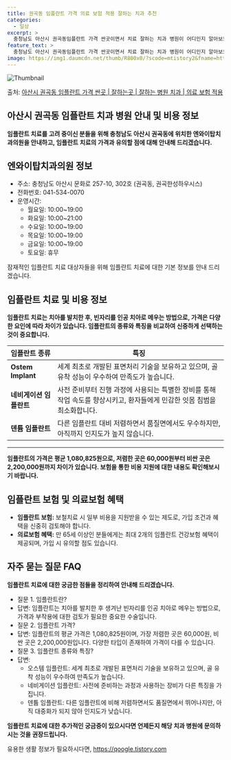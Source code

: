 ```yaml
---
title: 권곡동 임플란트 가격 의료 보험 적용 잘하는 치과 추천
categories:
  - 일상
excerpt: >
  충청남도 아산시 권곡동임플란트 가격 싼곳이면서 치료 잘하는 치과 병원이 어디인지 알아보도록 하겠습니다. 충청남도 아산시 권곡동에 위치한 엔와이탑치과의원 순서대로 안내 드리며, 임플란트 치료시 신경써야 할 부분 또한 같이 공유 드리겠습니다.2024년 임플란트 가격 살펴보기 👈 클릭임플란트 평균 가격엔와이탑치과의원표 내에 있는 전화 번호를 클릭 하시면 엔와이탑치과의원로 바로 전화 연결 됩니다.분류주소전화번호치과의원충청남도 아산시 문화로 257-10, 302호 (권곡동, 권곡한성하우시스)📞041-534-0070로 전화하기엔와이탑치과의원 위치 확인하기 👈 클릭요일운영시간월요일10:00~19:00화요일10:00~21:00수요일10:00~19:00목요일10:00~19:00금요일1..
feature_text: >
  충청남도 아산시 권곡동임플란트 가격 싼곳이면서 치료 잘하는 치과 병원이 어디인지 알아보도록 하겠습니다. 충청남도 아산시 권곡동에 위치한 엔와이탑치과의원 순서대로 안내 드리며, 임플란트 치료시 신경써야 할 부분 또한 같이 공유 드리겠습니다.2024년 임플란트 가격 살펴보기 👈 클릭임플란트 평균 가격엔와이탑치과의원표 내에 있는 전화 번호를 클릭 하시면 엔와이탑치과의원로 바로 전화 연결 됩니다.분류주소전화번호치과의원충청남도 아산시 문화로 257-10, 302호 (권곡동, 권곡한성하우시스)📞041-534-0070로 전화하기엔와이탑치과의원 위치 확인하기 👈 클릭요일운영시간월요일10:00~19:00화요일10:00~21:00수요일10:00~19:00목요일10:00~19:00금요일1..
image: https://img1.daumcdn.net/thumb/R800x0/?scode=mtistory2&fname=https%3A%2F%2Fblog.kakaocdn.net%2Fdn%2Fo5jYn%2FbtsG0uZrWd1%2FLRx9sukhOeQUakah7Gqgak%2Fimg.webp
---
```


![Thumbnail](https://img1.daumcdn.net/thumb/R800x0/?scode=mtistory2&fname=https%3A%2F%2Fblog.kakaocdn.net%2Fdn%2Fo5jYn%2FbtsG0uZrWd1%2FLRx9sukhOeQUakah7Gqgak%2Fimg.webp)

<p>출처: <a href="https://qoogle.tistory.com/7115" rel="dofollow">아산시 권곡동 임플란트 가격 싼곳 | 잘하는곳 | 잘하는 병원 치과 | 의료 보험 적용</a> </p>

## 아산시 권곡동 임플란트 치과 병원 안내 및 비용 정보

**임플란트 치료를 고려 중이신 분들을 위해 충청남도 아산시 권곡동에 위치한 엔와이탑치과의원을 안내하고, 임플란트 치료의 가격과 유의할 점에
대해 안내해 드리겠습니다.**

## 엔와이탑치과의원 정보

  * 주소: 충청남도 아산시 문화로 257-10, 302호 (권곡동, 권곡한성하우시스)
  * 전화번호: 041-534-0070
  * 운영시간: 
    * 월요일: 10:00~19:00
    * 화요일: 10:00~21:00
    * 수요일: 10:00~19:00
    * 목요일: 10:00~19:00
    * 금요일: 10:00~19:00
    * 토요일: 휴무

잠재적인 임플란트 치료 대상자들을 위해 임플란트 치료에 대한 기본 정보를 안내 드리겠습니다.

## 임플란트 치료 및 비용 정보

**임플란트 치료는 치아를 발치한 후, 빈자리를 인공 치아로 메우는 방법으로, 가격은 다양한 요인에 따라 차이가 있습니다. 임플란트의 종류와
특징을 비교하여 신중하게 선택하는 것이 중요합니다.**

임플란트 종류 | 특징  
---|---  
**Ostem Implant** | 세계 최초로 개발된 표면처리 기술을 보유하고 있으며, 골 유착 성능이 우수하여 만족도가 높습니다.  
**네비게이션 임플란트** | 사전 준비부터 진행 과정에 사용되는 특별한 장비를 통해 작업 속도를 향상시키고, 환자들에게 민감한 잇몸 침범을 최소화합니다.  
**덴튬 임플란트** | 다른 임플란트 대비 저렴하면서 품질면에서도 우수하지만, 아직까지 인지도가 높지 않습니다.  
  
* * *

**임플란트의 가격은 평균 1,080,825원으로, 저렴한 곳은 60,000원부터 비싼 곳은 2,200,000원까지 차이가 있습니다. 보험을
통한 비용 지원에 대한 내용도 확인해보시기 바랍니다.**

## 임플란트 보험 및 의료보험 혜택

  * **임플란트 보험:** 보철치료 시 일부 비용을 지원받을 수 있는 제도로, 가입 조건과 혜택을 신중히 검토해야 합니다.
  * **의료보험 혜택:** 만 65세 이상인 분들에게는 최대 2개의 임플란트 건강보험 혜택이 제공되며, 가입 시 유의할 점도 있습니다.

## 자주 묻는 질문 FAQ

**임플란트 치료에 대한 궁금한 점들을 정리하여 안내해 드리겠습니다.**

  * 질문 1. 임플란트란?
  * 답변: 임플란트는 치아를 발치한 후 생겨난 빈자리를 인공 치아로 메우는 방법으로, 가격과 부작용에 대한 검토가 필요한 중요한 수술입니다.
  * 질문 2. 임플란트 가격?
  * 답변: 임플란트의 평균 가격은 1,080,825원이며, 가장 저렴한 곳은 60,000원, 비싼 곳은 2,200,000원입니다. 다양한 타입이 존재하여 가격이 다를 수 있습니다.
  * 질문 3. 임플란트 종류와 특징?
  * 답변: 
    * 오스템 임플란트: 세계 최초로 개발된 표면처리 기술을 보유하고 있으며, 골 유착 성능이 우수하여 만족도가 높습니다.
    * 네비게이션 임플란트: 사전에 준비하는 과정과 사용하는 장비가 다른 특징을 가집니다.
    * 덴튬 임플란트: 다른 임플란트에 비해 저렴하면서도 품질면에서 뛰어나지만, 아직 대중화가 되지 않아 인지도가 낮습니다.

**임플란트 치료에 대한 추가적인 궁금증이 있으시다면 언제든지 해당 치과 병원에 문의하시는 것을 권장드립니다.**



 

유용한 생활 정보가 필요하시다면, <a href="https://qoogle.tistory.com" rel="dofollow">https://qoogle.tistory.com</a>


